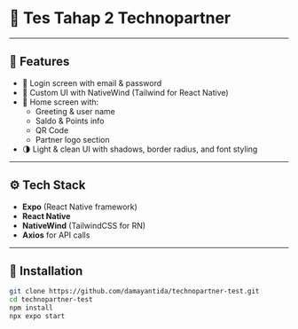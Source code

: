 # 🧾 Tes Tahap 2 Technopartner

---

## 🚀 Features

- 🔐 Login screen with email & password
- 🎨 Custom UI with NativeWind (Tailwind for React Native)
- 👤 Home screen with:
  - Greeting & user name
  - Saldo & Points info
  - QR Code
  - Partner logo section
- 🌗 Light & clean UI with shadows, border radius, and font styling

---

## ⚙️ Tech Stack

- **Expo** (React Native framework)
- **React Native**
- **NativeWind** (TailwindCSS for RN)
- **Axios** for API calls

---

## 🔧 Installation

```bash
git clone https://github.com/damayantida/technopartner-test.git
cd technopartner-test
npm install
npx expo start
